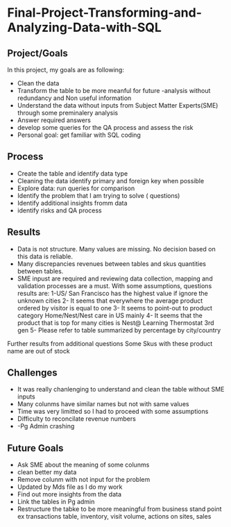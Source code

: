 # Final-Project-Transforming-and-Analyzing-Data-with-SQL

## Project/Goals

In this project, my goals are as following:
- Clean the data
- Transform the table to be more meanful for future -analysis without redundancy and Non useful information
- Understand the data without inputs from Subject Matter Experts(SME) through some preminalery analysis
- Answer required answers
- develop some queries for the QA process and assess the risk
- Personal goal: get familiar with SQL coding

## Process
- Create the table and identify data type
- Cleaning the data identify primary and foreign key when possible
- Explore data: run queries for comparison
- Identify the problem that I am trying to solve ( questions)
- Identify additional insights fromm data
- identify risks and QA process

## Results
- Data is not structure. Many values are missing. No decision based on this data is reliable.
- Many discrepancies revenues between tables and skus quantities between tables.
- SME inpust are required and reviewing data collection, mapping and validation processes are a must.
With some assumptions, questions results are:
1-US/ San Francisco has the highest value if ignore the unknown cities
2- It seems that everywhere the average product ordered by visitor is equal to one
3- It seems to point-out to product category Home/Nest/Nest care in US mainly
4- It seems that the product that is top for many cities is Nest@ Learning Thermostat 3rd gen
5- Please refer to table summarized by percentage by city/country

Further results from additional questions
Some Skus with these product name are out of stock

## Challenges 
- It was really chanlenging to understand and clean the table without SME inputs
- Many colunms have similar names but not with same values
- Time was very limitted so I had to proceed with some assumptions
- Difficulty to reconcilate revenue numbers
- -Pg Admin crashing

## Future Goals
- Ask SME about the meaning of some colunms
- clean better my data
- Remove colunm with not input for the problem
- Updated by Mds file as I do my work
- Find out more insights from the data
- Link the tables in Pg admin
- Restructure the tabke to be more meaningful from business stand point ex transactions table, inventory,
visit volume, actions on sites, sales
